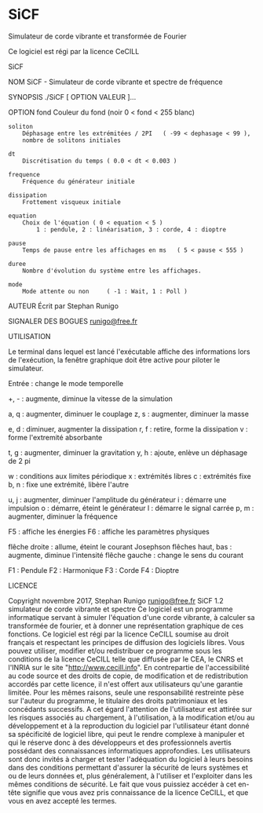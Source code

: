 # SiCF
Simulateur de corde vibrante et transformée de Fourier

Ce logiciel est régi par la licence CeCILL

SiCF

NOM
		SiCF - Simulateur de corde vibrante et spectre de fréquence

SYNOPSIS
		./SiCF [ OPTION VALEUR ]...

OPTION
	fond
		Couleur du fond	(noir 0 < fond < 255 blanc)

	soliton
		Déphasage entre les extrémitées / 2PI	( -99 < dephasage < 99 ),
		nombre de solitons initiales

	dt
		Discrétisation du temps	( 0.0 < dt < 0.003 )

	frequence
		Fréquence du générateur initiale

	dissipation
		Frottement visqueux initiale

	equation
		Choix de l'équation	( 0 < equation < 5 )
			1 : pendule, 2 : linéarisation, 3 : corde, 4 : dioptre

	pause
		Temps de pause entre les affichages en ms	( 5 < pause < 555 )

	duree
		Nombre d'évolution du système entre les affichages.

	mode
		Mode attente ou non		( -1 : Wait, 1 : Poll )

AUTEUR
		Écrit par Stephan Runigo

SIGNALER DES BOGUES
		runigo@free.fr

UTILISATION

Le terminal dans lequel est lancé l'exécutable affiche des informations
lors de l'exécution, la fenêtre graphique doit être active pour piloter
le simulateur.


Entrée : change le mode temporelle

+, - : augmente, diminue la vitesse de la simulation


a, q : augmenter, diminuer le couplage
z, s : augmenter, diminuer la masse

e, d : diminuer, augmenter la dissipation
r, f : retire, forme la dissipation
v : forme l'extremité absorbante

t, g : augmenter, diminuer la gravitation
y, h : ajoute, enlève un déphasage de 2 pi

w : conditions aux limites périodique
x : extrémités libres
c : extrémités fixe
b, n : fixe une extrémité, libère l'autre

u, j : augmenter, diminuer l'amplitude du générateur
i : démarre une impulsion
o : démarre, éteint le générateur
l : démarre le signal carrée
p, m : augmenter, diminuer la fréquence

F5 : affiche les énergies
F6 : affiche les paramètres physiques

flêche droite : allume, éteint le courant Josephson
flêches haut, bas : augmente, diminue l'intensité
flêche gauche : change le sens du courant

F1 : Pendule
F2 : Harmonique
F3 : Corde
F4 : Dioptre


LICENCE

Copyright novembre 2017, Stephan Runigo
runigo@free.fr
SiCF 1.2  simulateur de corde vibrante et spectre
Ce logiciel est un programme informatique servant à simuler l'équation
d'une corde vibrante, à calculer sa transformée de fourier, et à donner
une représentation graphique de ces fonctions. 
Ce logiciel est régi par la licence CeCILL soumise au droit français et
respectant les principes de diffusion des logiciels libres. Vous pouvez
utiliser, modifier et/ou redistribuer ce programme sous les conditions
de la licence CeCILL telle que diffusée par le CEA, le CNRS et l'INRIA
sur le site "http://www.cecill.info".
En contrepartie de l'accessibilité au code source et des droits de copie,
de modification et de redistribution accordés par cette licence, il n'est
offert aux utilisateurs qu'une garantie limitée.  Pour les mêmes raisons,
seule une responsabilité restreinte pèse sur l'auteur du programme, le
titulaire des droits patrimoniaux et les concédants successifs.
A cet égard  l'attention de l'utilisateur est attirée sur les risques
associés au chargement,  à l'utilisation,  à la modification et/ou au
développement et à la reproduction du logiciel par l'utilisateur étant
donné sa spécificité de logiciel libre, qui peut le rendre complexe à
manipuler et qui le réserve donc à des développeurs et des professionnels
avertis possédant  des  connaissances  informatiques approfondies. Les
utilisateurs sont donc invités à charger  et  tester  l'adéquation du
logiciel à leurs besoins dans des conditions permettant d'assurer la
sécurité de leurs systèmes et ou de leurs données et, plus généralement,
à l'utiliser et l'exploiter dans les mêmes conditions de sécurité.
Le fait que vous puissiez accéder à cet en-tête signifie que vous avez
pris connaissance de la licence CeCILL, et que vous en avez accepté les
termes.

